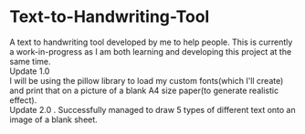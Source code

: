 # Text-to-Handwriting-Tool
A text to handwriting tool developed by me to help people. This is currently a work-in-progress as I am both learning and developing this project at the same time.  
Update 1.0  
I will be using the pillow library to load my custom fonts(which I'll create) and print that on a picture of a blank A4 size paper(to generate realistic effect).  
Update 2.0  .
Successfully managed to draw 5 types of different text onto an image of a blank sheet.
